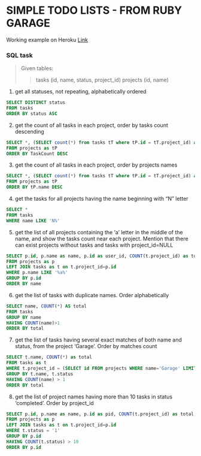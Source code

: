# SIMPLE TODO LISTS - FROM RUBY GARAGE

Working example on Heroku  [Link](https://todogarage.herokuapp.com/)

### SQL task

>Given tables:
>> tasks (id, name, status, project_id)
>> projects (id, name)

   1. get all statuses, not repeating, alphabetically ordered 
```SQL
SELECT DISTINCT status 
FROM tasks 
ORDER BY status ASC
```
   2. get the count of all tasks in each project, order by tasks count descending 
```SQL
SELECT *, (SELECT count(*) from tasks tT where tP.id = tT.project_id) as TaskCount 
FROM projects as tP 
ORDER BY TaskCount DESC
```
   3. get the count of all tasks in each project, order by projects names 
```SQL
SELECT *, (SELECT count(*) from tasks tT where tP.id = tT.project_id) as TaskCount
FROM projects as tP 
ORDER BY tP.name DESC
```
   4. get the tasks for all projects having the name beginning with “N” letter 
```SQL
SELECT * 
FROM tasks 
WHERE name LIKE 'N%'
```
   5. get the list of all projects containing the ‘a’ letter in the middle of the name, and show the tasks count near each project. Mention that there can exist projects without tasks and tasks with project_id=NULL 
```SQL
SELECT p.id, p.name as name, p.id as user_id, COUNT(t.project_id) as total 
FROM projects as p 
LEFT JOIN tasks as t on t.project_id=p.id 
WHERE p.name LIKE '%a%' 
GROUP BY p.id 
ORDER BY name
```
   6. get the list of tasks with duplicate names. Order alphabetically 
```SQL
SELECT name, COUNT(*) AS total 
FROM tasks 
GROUP BY name 
HAVING COUNT(name)>1 
ORDER BY total
```
   7. get the list of tasks having several exact matches of both name and status, from the project ‘Garage’. Order by matches count 
```SQL
SELECT t.name, COUNT(*) as total 
FROM tasks as t 
WHERE t.project_id = (SELECT id FROM projects WHERE name='Garage' LIMIT 1) 
GROUP BY t.name, t.status 
HAVING COUNT(name) > 1 
ORDER BY total
```
   8. get the list of project names having more than 10 tasks in status ‘completed’. Order by project_id 
```SQL
SELECT p.id, p.name as name, p.id as pid, COUNT(t.project_id) as total, COUNT(t.status) as statuses 
FROM projects as p 
LEFT JOIN tasks as t on t.project_id=p.id 
WHERE t.status = '1' 
GROUP BY p.id 
HAVING COUNT(t.status) > 10 
ORDER BY p.id
```
